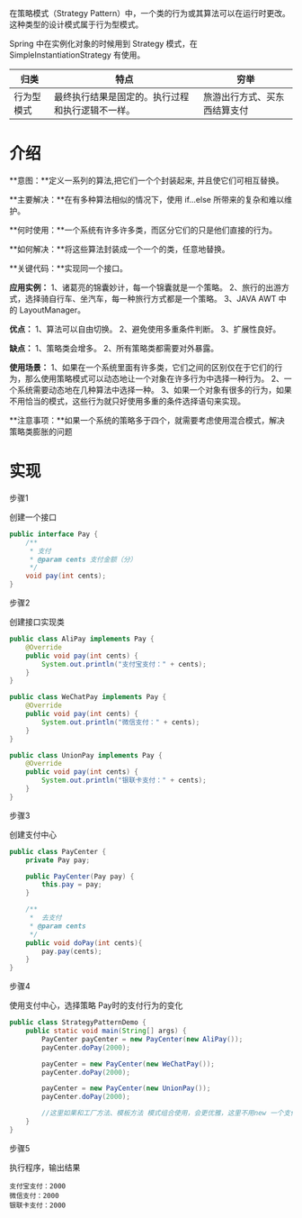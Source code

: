 在策略模式（Strategy Pattern）中，一个类的行为或其算法可以在运行时更改。这种类型的设计模式属于行为型模式。

Spring 中在实例化对象的时候用到 Strategy 模式，在 SimpleInstantiationStrategy 有使用。

| 归类       | 特点                                             | 穷举                         |
| ---------- | ------------------------------------------------ | ---------------------------- |
| 行为型模式 | 最终执行结果是固定的。执行过程和执行逻辑不一样。 | 旅游出行方式、买东西结算支付 |

<!-- more -->

# 介绍

**意图：**定义一系列的算法,把它们一个个封装起来, 并且使它们可相互替换。

**主要解决：**在有多种算法相似的情况下，使用 if...else 所带来的复杂和难以维护。

**何时使用：**一个系统有许多许多类，而区分它们的只是他们直接的行为。

**如何解决：**将这些算法封装成一个一个的类，任意地替换。

**关键代码：**实现同一个接口。

**应用实例：** 1、诸葛亮的锦囊妙计，每一个锦囊就是一个策略。 2、旅行的出游方式，选择骑自行车、坐汽车，每一种旅行方式都是一个策略。 3、JAVA AWT 中的 LayoutManager。

**优点：** 1、算法可以自由切换。 2、避免使用多重条件判断。 3、扩展性良好。

**缺点：** 1、策略类会增多。 2、所有策略类都需要对外暴露。

**使用场景：** 1、如果在一个系统里面有许多类，它们之间的区别仅在于它们的行为，那么使用策略模式可以动态地让一个对象在许多行为中选择一种行为。 2、一个系统需要动态地在几种算法中选择一种。 3、如果一个对象有很多的行为，如果不用恰当的模式，这些行为就只好使用多重的条件选择语句来实现。

**注意事项：**如果一个系统的策略多于四个，就需要考虑使用混合模式，解决策略类膨胀的问题

# 实现

步骤1

创建一个接口

```java
public interface Pay {
    /**
     * 支付
     * @param cents 支付金额（分）
     */
    void pay(int cents);
}
```

步骤2

创建接口实现类

```java
public class AliPay implements Pay {
    @Override
    public void pay(int cents) {
        System.out.println("支付宝支付：" + cents);
    }
}
```



```java
public class WeChatPay implements Pay {
    @Override
    public void pay(int cents) {
        System.out.println("微信支付：" + cents);
    }
}
```



```java
public class UnionPay implements Pay {
    @Override
    public void pay(int cents) {
        System.out.println("银联卡支付：" + cents);
    }
}
```

步骤3

创建支付中心

```java
public class PayCenter {
    private Pay pay;

    public PayCenter(Pay pay) {
        this.pay = pay;
    }

    /**
     *  去支付
     * @param cents
     */
    public void doPay(int cents){
        pay.pay(cents);
    }
}
```

步骤4 

使用支付中心，选择策略 Pay时的支付行为的变化

```java
public class StrategyPatternDemo {
    public static void main(String[] args) {
        PayCenter payCenter = new PayCenter(new AliPay());
        payCenter.doPay(2000);

        payCenter = new PayCenter(new WeChatPay());
        payCenter.doPay(2000);

        payCenter = new PayCenter(new UnionPay());
        payCenter.doPay(2000);

        //这里如果和工厂方法、模板方法 模式组合使用，会更优雅，这里不用new 一个支付类型
    }
}
```

步骤5

执行程序，输出结果

```
支付宝支付：2000
微信支付：2000
银联卡支付：2000
```

